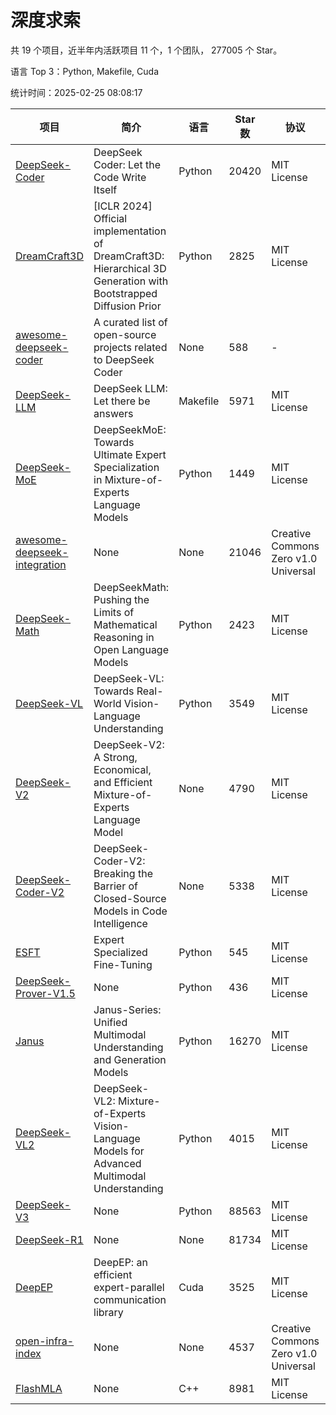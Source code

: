 # 深度求索

共 19 个项目，近半年内活跃项目 11 个，1 个团队， 277005 个 Star。

语言 Top 3：Python, Makefile, Cuda

统计时间：2025-02-25 08:08:17

| 项目 | 简介 | 语言 | Star 数 | 协议 | 创建时间 | 最后更新时间 | 最后提交时间 |
| --- | --- | --- | --- | --- | --- | --- | --- |
| [DeepSeek-Coder](https://github.com/deepseek-ai/DeepSeek-Coder) | DeepSeek Coder: Let the Code Write Itself | Python | 20420 | MIT License | 2023-10-20 | 2025-02-25 | 2024-05-21 |
| [DreamCraft3D](https://github.com/deepseek-ai/DreamCraft3D) | [ICLR 2024] Official implementation of DreamCraft3D: Hierarchical 3D Generation with Bootstrapped Diffusion Prior | Python | 2825 | MIT License | 2023-10-23 | 2025-02-25 | 2024-08-21 |
| [awesome-deepseek-coder](https://github.com/deepseek-ai/awesome-deepseek-coder) | A curated list of open-source projects related to DeepSeek Coder | None | 588 | - | 2023-11-06 | 2025-02-25 | 2024-04-03 |
| [DeepSeek-LLM](https://github.com/deepseek-ai/DeepSeek-LLM) | DeepSeek LLM: Let there be answers | Makefile | 5971 | MIT License | 2023-11-29 | 2025-02-25 | 2024-02-04 |
| [DeepSeek-MoE](https://github.com/deepseek-ai/DeepSeek-MoE) | DeepSeekMoE: Towards Ultimate Expert Specialization in Mixture-of-Experts Language Models | Python | 1449 | MIT License | 2024-01-02 | 2025-02-25 | 2024-01-16 |
| [awesome-deepseek-integration](https://github.com/deepseek-ai/awesome-deepseek-integration) | None | None | 21046 | Creative Commons Zero v1.0 Universal | 2024-01-11 | 2025-02-25 | 2025-02-25 |
| [DeepSeek-Math](https://github.com/deepseek-ai/DeepSeek-Math) | DeepSeekMath: Pushing the Limits of Mathematical Reasoning in Open Language Models | Python | 2423 | MIT License | 2024-02-05 | 2025-02-25 | 2024-04-15 |
| [DeepSeek-VL](https://github.com/deepseek-ai/DeepSeek-VL) | DeepSeek-VL: Towards Real-World Vision-Language Understanding | Python | 3549 | MIT License | 2024-03-07 | 2025-02-25 | 2024-04-24 |
| [DeepSeek-V2](https://github.com/deepseek-ai/DeepSeek-V2) | DeepSeek-V2: A Strong, Economical, and Efficient Mixture-of-Experts Language Model | None | 4790 | MIT License | 2024-04-22 | 2025-02-25 | 2024-09-25 |
| [DeepSeek-Coder-V2](https://github.com/deepseek-ai/DeepSeek-Coder-V2) | DeepSeek-Coder-V2: Breaking the Barrier of Closed-Source Models in Code Intelligence | None | 5338 | MIT License | 2024-06-14 | 2025-02-25 | 2024-09-24 |
| [ESFT](https://github.com/deepseek-ai/ESFT) | Expert Specialized Fine-Tuning | Python | 545 | MIT License | 2024-07-04 | 2025-02-25 | 2024-09-22 |
| [DeepSeek-Prover-V1.5](https://github.com/deepseek-ai/DeepSeek-Prover-V1.5) | None | Python | 436 | MIT License | 2024-08-15 | 2025-02-25 | 2024-08-16 |
| [Janus](https://github.com/deepseek-ai/Janus) | Janus-Series: Unified Multimodal Understanding and Generation Models | Python | 16270 | MIT License | 2024-10-18 | 2025-02-25 | 2025-02-01 |
| [DeepSeek-VL2](https://github.com/deepseek-ai/DeepSeek-VL2) | DeepSeek-VL2: Mixture-of-Experts Vision-Language Models for Advanced Multimodal Understanding | Python | 4015 | MIT License | 2024-12-13 | 2025-02-25 | 2025-02-20 |
| [DeepSeek-V3](https://github.com/deepseek-ai/DeepSeek-V3) | None | Python | 88563 | MIT License | 2024-12-26 | 2025-02-25 | 2025-02-24 |
| [DeepSeek-R1](https://github.com/deepseek-ai/DeepSeek-R1) | None | None | 81734 | MIT License | 2025-01-20 | 2025-02-25 | 2025-02-24 |
| [DeepEP](https://github.com/deepseek-ai/DeepEP) | DeepEP: an efficient expert-parallel communication library | Cuda | 3525 | MIT License | 2025-02-17 | 2025-02-25 | 2025-02-25 |
| [open-infra-index](https://github.com/deepseek-ai/open-infra-index) | None | None | 4537 | Creative Commons Zero v1.0 Universal | 2025-02-21 | 2025-02-25 | 2025-02-25 |
| [FlashMLA](https://github.com/deepseek-ai/FlashMLA) | None | C++ | 8981 | MIT License | 2025-02-21 | 2025-02-25 | 2025-02-25 |
